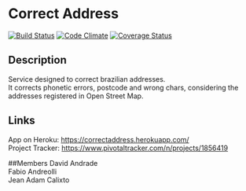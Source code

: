 # Correct Address

[![Build Status][BS img]][Build Status]
[![Code Climate][CC img]][Code Climate]
[![Coverage Status][CS img]][Coverage Status]

## Description  
Service designed to correct brazilian addresses.  
It corrects phonetic errors, postcode and wrong chars, considering the addresses registered in Open Street Map.  

## Links
App on Heroku: https://correctaddress.herokuapp.com/  
Project Tracker: https://www.pivotaltracker.com/n/projects/1856419  

##Members
David Andrade  
Fabio Andreolli  
Jean Adam Calixto  

[Build Status]: https://travis-ci.org/andreolli/correctaddress
[travis pull requests]: https://travis-ci.org/andreolli/correctaddress/pull_requests
[Code Climate]: https://codeclimate.com/github/andreolli/correctaddress
[Coverage Status]: https://coveralls.io/github/andreolli/correctaddress?branch=master

[GV img]: https://badge.fury.io/rb/correctaddress.png
[BS img]: https://travis-ci.org/andreolli/correctaddress.png
[CC img]: https://codeclimate.com/github/andreolli/correctaddress.png
[CS img]: https://coveralls.io/repos/andreolli/correctaddress/badge.png?branch=master